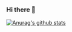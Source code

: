 ### Hi there 👋

[![Anurag's github stats](https://github-readme-stats.vercel.app/api?username=SisiaZhang)](https://github.com/anuraghazra/github-readme-stats)

<!--
**SisiaZhang/SisiaZhang** is a ✨ _special_ ✨ repository because its `README.md` (this file) appears on your GitHub profile.

Here are some ideas to get you started:

- 🔭 I’m currently working on ...
- 🌱 I’m currently learning ...
- 👯 I’m looking to collaborate on ...
- 🤔 I’m looking for help with ...
- 💬 Ask me about ...
- 📫 How to reach me: ...
- 😄 Pronouns: ...
- ⚡ Fun fact: ...
-->

